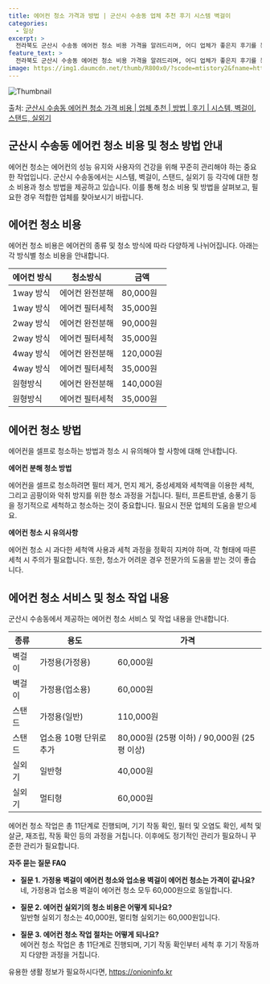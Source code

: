 ```yaml
---
title: 에어컨 청소 가격과 방법 | 군산시 수송동 업체 추천 후기 시스템 벽걸이
categories:
  - 일상
excerpt: >
  전라북도 군산시 수송동 에어컨 청소 비용 가격을 알려드리며, 어디 업체가 좋은지 후기를 통해 알아보겠습니다. 현재 글에서는 시스템, 벽걸이, 스탠드, 실외기 각각에 대해 청소 비용이 나와 있으니 참고하시면 되겠습니다. 에어컨 분해 청소 방법 보기 👈 클릭셀프 에어컨 청소 방법 보기👈 클릭군산시 수송동 에어컨 청소 비용시스템에어컨 방식클리닝방식금액1way 방식에어컨 완전분해80,000원1way 방식에어컨 필터세척35,000원2way 방식에어컨 완전분해90,000원2way 방식에어컨 필터세척35,000원4way 방식에어컨 완전분해120,000원4way 방식에어컨 필터세척35,000원원형방식에어컨 완전분해140,000원원형방식에어컨 필터세척35,000원에어컨 청소 견적 샘플 보기 👈 클릭에어컨 냄새의 원인에어..
feature_text: >
  전라북도 군산시 수송동 에어컨 청소 비용 가격을 알려드리며, 어디 업체가 좋은지 후기를 통해 알아보겠습니다. 현재 글에서는 시스템, 벽걸이, 스탠드, 실외기 각각에 대해 청소 비용이 나와 있으니 참고하시면 되겠습니다. 에어컨 분해 청소 방법 보기 👈 클릭셀프 에어컨 청소 방법 보기👈 클릭군산시 수송동 에어컨 청소 비용시스템에어컨 방식클리닝방식금액1way 방식에어컨 완전분해80,000원1way 방식에어컨 필터세척35,000원2way 방식에어컨 완전분해90,000원2way 방식에어컨 필터세척35,000원4way 방식에어컨 완전분해120,000원4way 방식에어컨 필터세척35,000원원형방식에어컨 완전분해140,000원원형방식에어컨 필터세척35,000원에어컨 청소 견적 샘플 보기 👈 클릭에어컨 냄새의 원인에어..
image: https://img1.daumcdn.net/thumb/R800x0/?scode=mtistory2&fname=https%3A%2F%2Fblog.kakaocdn.net%2Fdn%2FbAgtsb%2FbtsHxgAfrUa%2FKXEn9NZBLdrtRjMUgZUEA1%2Fimg.webp
---
```


![Thumbnail](https://img1.daumcdn.net/thumb/R800x0/?scode=mtistory2&fname=https%3A%2F%2Fblog.kakaocdn.net%2Fdn%2FbAgtsb%2FbtsHxgAfrUa%2FKXEn9NZBLdrtRjMUgZUEA1%2Fimg.webp)

<p>출처: <a href="https://onioninfo.kr/entry/%EA%B5%B0%EC%82%B0%EC%8B%9C-%EC%88%98%EC%86%A1%EB%8F%99-%EC%97%90%EC%96%B4%EC%BB%A8-%EC%B2%AD%EC%86%8C-%EA%B0%80%EA%B2%A9-%EB%B9%84%EC%9A%A9-%EC%97%85%EC%B2%B4-%EC%B6%94%EC%B2%9C-%EB%B0%A9%EB%B2%95-%ED%9B%84%EA%B8%B0-%EC%8B%9C%EC%8A%A4%ED%85%9C-%EB%B2%BD%EA%B1%B8%EC%9D%B4-%EC%8A%A4%ED%83%A0%EB%93%9C-%EC%8B%A4%EC%99%B8%EA%B8%B0" rel="dofollow">군산시 수송동 에어컨 청소 가격 비용 | 업체 추천 | 방법 | 후기 | 시스템, 벽걸이, 스탠드, 실외기</a> </p>

## 군산시 수송동 에어컨 청소 비용 및 청소 방법 안내



에어컨 청소는 에어컨의 성능 유지와 사용자의 건강을 위해 꾸준히 관리해야 하는 중요한 작업입니다. 군산시 수송동에서는 시스템, 벽걸이,
스탠드, 실외기 등 각각에 대한 청소 비용과 청소 방법을 제공하고 있습니다. 이를 통해 청소 비용 및 방법을 살펴보고, 필요한 경우 적합한
업체를 찾아보시기 바랍니다.



## 에어컨 청소 비용

에어컨 청소 비용은 에어컨의 종류 및 청소 방식에 따라 다양하게 나뉘어집니다. 아래는 각 방식별 청소 비용을 안내합니다.

**에어컨 방식** | **청소방식** | **금액**  
---|---|---  
1way 방식 | 에어컨 완전분해 | 80,000원  
1way 방식 | 에어컨 필터세척 | 35,000원  
2way 방식 | 에어컨 완전분해 | 90,000원  
2way 방식 | 에어컨 필터세척 | 35,000원  
4way 방식 | 에어컨 완전분해 | 120,000원  
4way 방식 | 에어컨 필터세척 | 35,000원  
원형방식 | 에어컨 완전분해 | 140,000원  
원형방식 | 에어컨 필터세척 | 35,000원  
  


## 에어컨 청소 방법

에어컨을 셀프로 청소하는 방법과 청소 시 유의해야 할 사항에 대해 안내합니다.

**에어컨 분해 청소 방법**

에어컨을 셀프로 청소하려면 필터 제거, 먼지 제거, 중성세제와 세척액을 이용한 세척, 그리고 곰팡이와 악취 방지를 위한 청소 과정을
거칩니다. 필터, 프론트판넬, 송풍기 등을 정기적으로 세척하고 청소하는 것이 중요합니다. 필요시 전문 업체의 도움을 받으세요.

**에어컨 청소 시 유의사항**

에어컨 청소 시 과다한 세척액 사용과 세척 과정을 정확히 지켜야 하며, 각 형태에 따른 세척 시 주의가 필요합니다. 또한, 청소가 어려운
경우 전문가의 도움을 받는 것이 좋습니다.

## 에어컨 청소 서비스 및 청소 작업 내용

군산시 수송동에서 제공하는 에어컨 청소 서비스 및 작업 내용을 안내합니다.

**종류** | **용도** | **가격**  
---|---|---  
벽걸이 | 가정용(가정용) | 60,000원  
벽걸이 | 가정용(업소용) | 60,000원  
스탠드 | 가정용(일반) | 110,000원  
스탠드 | 업소용 10평 단위로 추가 | 80,000원 (25평 이하) / 90,000원 (25평 이상)  
실외기 | 일반형 | 40,000원  
실외기 | 멀티형 | 60,000원  
  


에어컨 청소 작업은 총 11단계로 진행되며, 기기 작동 확인, 필터 및 오염도 확인, 세척 및 살균, 재조립, 작동 확인 등의 과정을
거칩니다. 이후에도 정기적인 관리가 필요하니 꾸준한 관리가 필요합니다.

**자주 묻는 질문 FAQ**

  * **질문 1. 가정용 벽걸이 에어컨 청소와 업소용 벽걸이 에어컨 청소는 가격이 같나요?**  
네, 가정용과 업소용 벽걸이 에어컨 청소 모두 60,000원으로 동일합니다.

  * **질문 2. 에어컨 실외기의 청소 비용은 어떻게 되나요?**  
일반형 실외기 청소는 40,000원, 멀티형 실외기는 60,000원입니다.

  * **질문 3. 에어컨 청소 작업 절차는 어떻게 되나요?**  
에어컨 청소 작업은 총 11단계로 진행되며, 기기 작동 확인부터 세척 후 기기 작동까지 다양한 과정을 거칩니다.





 

유용한 생활 정보가 필요하시다면, <a href="https://onioninfo.kr" rel="dofollow">https://onioninfo.kr</a>


